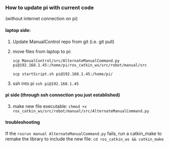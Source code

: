 ### How to update pi with current code 
(without internet connection on pi)

#### laptop side:
1. Update ManualControl repo from git (i.e. git pull) 

2. move files from laptop to pi:

    ```scp ManualControl/src/AlternateManualCommand.py pi@192.168.1.45:/home/pi/ros_catkin_ws/src/robot/manual/src```
    
    ```scp startScript.sh pi@192.168.1.45:/home/pi/```
    

3. ssh into pi ```ssh pi@192.168.1.45```
#### pi side (through ssh connection you just established)

3. make new file executable:
```chmod +x ros_catkin_ws/src/robot/manual/src/AlternateManualCommand.py```

#### troubleshooting
If the ```rosrun manual AlternateManualCommand.py``` fails, run a catkin_make to remake the library to include the new file:
```cd ros_catkin_ws && catkin_make``` 



